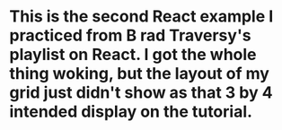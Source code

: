 # This is the second React example I practiced from B rad Traversy's playlist on React. I got the whole thing woking, but the layout of my grid just didn't show as that 3 by 4 intended display on the tutorial.